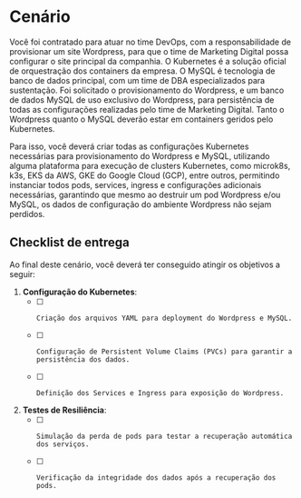 # Cenário

Você foi contratado para atuar no time DevOps, com a responsabilidade de provisionar um site Wordpress, para que o time de Marketing Digital possa configurar o site principal da companhia. O Kubernetes é a solução oficial de orquestração dos containers da empresa. O MySQL é tecnologia de banco de dados principal, com um time de DBA especializados para sustentação. Foi solicitado o provisionamento do Wordpress, e um banco de dados MySQL de uso exclusivo do Wordpress, para persistência de todas as configurações realizadas pelo time de Marketing Digital. Tanto o Wordpress quanto o MySQL deverão estar em containers geridos pelo Kubernetes.

Para isso, você deverá criar todas as configurações Kubernetes necessárias para provisionamento do Wordpress e MySQL, utilizando alguma plataforma para execução de clusters Kubernetes, como microk8s, k3s, EKS da AWS, GKE do Google Cloud (GCP), entre outros, permitindo instanciar todos pods, services, ingress e configurações adicionais necessárias, garantindo que mesmo ao destruir um pod Wordpress e/ou MySQL, os dados de configuração do ambiente Wordpress não sejam perdidos.

## Checklist de entrega
Ao final deste cenário, você deverá ter conseguido atingir os objetivos a seguir:
1. **Configuração do Kubernetes**:
    - [ ]     Criação dos arquivos YAML para deployment do Wordpress e MySQL.
    - [ ]     Configuração de Persistent Volume Claims (PVCs) para garantir a persistência dos dados.
    - [ ]     Definição dos Services e Ingress para exposição do Wordpress.
2. **Testes de Resiliência**:
    - [ ]     Simulação da perda de pods para testar a recuperação automática dos serviços.
    - [ ]     Verificação da integridade dos dados após a recuperação dos pods.
